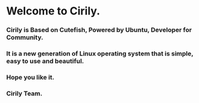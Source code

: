 # Welcome to Cirily.
### Cirily is Based on Cutefish, Powered by Ubuntu, Developer for Community.
### It is a new generation of Linux operating system that is simple, easy to use and beautiful.
### Hope you like it.
### Cirily Team.
